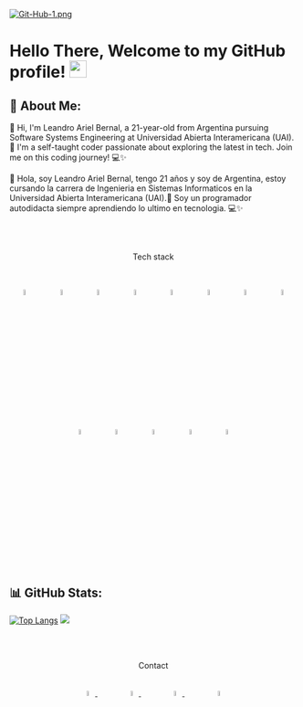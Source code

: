 [![Git-Hub-1.png](https://i.postimg.cc/pVY6rTyf/Git-Hub-1.png)](https://postimg.cc/rzsJYq1s)

# Hello There, Welcome to my GitHub profile! <img src="https://github.com/abdoachhoubi/abdoachhoubi/blob/main/gifs/Hi.gif" width="30"></h2>

## 💫 About Me:
👋 Hi, I'm Leandro Ariel Bernal, a 21-year-old from Argentina pursuing Software Systems Engineering at Universidad Abierta Interamericana (UAI).🚀 I'm a self-taught coder passionate about exploring the latest in tech. Join me on this coding journey! 💻✨

👋 Hola, soy Leandro Ariel Bernal, tengo 21 años y soy de Argentina, estoy cursando la carrera de Ingenieria en Sistemas Informaticos en la Universidad Abierta Interamericana (UAI).🚀 Soy un programador autodidacta siempre aprendiendo lo ultimo en tecnologia. 💻✨

<br><br>
<p align="center">Tech stack</p>
<br>
<p align="center">
    <img src=https://i.postimg.cc/vHyz4GXp/63065002cd563e1cd1cead28-eaadfe64.png style="width: 5%; height: auto" title="C#"/> &nbsp;&nbsp;&nbsp;&nbsp;&nbsp;&nbsp;&nbsp;&nbsp;
    <img src=https://i.postimg.cc/sxTpTZS0/Untitled-Project-removebg-preview.png style="width: 5%; height: auto" title=".NET Framework"/> &nbsp;&nbsp;&nbsp;&nbsp;&nbsp;&nbsp;&nbsp;&nbsp;
    <img src=https://i.postimg.cc/FKJx8zDn/sql-server.png style="width: 5%; height: auto" title="SQL"/> &nbsp;&nbsp;&nbsp;&nbsp;&nbsp;&nbsp;&nbsp;&nbsp;
    <img src=https://i.postimg.cc/xTBZYSGk/python.png style="width: 5%; height: auto" title="Python"/> &nbsp;&nbsp;&nbsp;&nbsp;&nbsp;&nbsp;&nbsp;&nbsp;
    <img src=https://i.postimg.cc/nr3NJjFB/2333390-html-html5-internet-website-85590.png style="width: 5%; height: auto" title="HTML"/> &nbsp;&nbsp;&nbsp;&nbsp;&nbsp;&nbsp;&nbsp;&nbsp;
    <img src=https://i.postimg.cc/KYYN6qKq/css3-02-icon-icons-com-50917.png style="width: 5%; height: auto" title="CSS"/> &nbsp;&nbsp;&nbsp;&nbsp;&nbsp;&nbsp;&nbsp;&nbsp;
    <img src=https://i.postimg.cc/j50DHCrH/javascript-icon-153511.png style="width: 5%; height: auto" title="JavaScript"/> &nbsp;&nbsp;&nbsp;&nbsp;&nbsp;&nbsp;&nbsp;&nbsp;
    <img src=https://i.postimg.cc/T1N3vdPp/google-cloud-icon-137536.png style="width: 5%; height: auto" title="Google Cloud Platform"/>
</p>
<br>
<p align="center">
    <img src=https://i.postimg.cc/SQMGbzzH/visual-studio-logo-icon-144753.png style="width: 5%; height: auto" title="Microsoft Visual Studio"/> &nbsp;&nbsp;&nbsp;&nbsp;&nbsp;&nbsp;&nbsp;&nbsp;
    <img src=https://i.postimg.cc/kGqGHZSJ/visual-studio-code-logo-icon-144754.png style="width: 5%; height: auto" title="Visual Studio Code"/> &nbsp;&nbsp;&nbsp;&nbsp;&nbsp;&nbsp;&nbsp;&nbsp;
    <img src=https://i.postimg.cc/P5bPhdtW/178968e5aaf0aa76e485bb427fcb3e3b9a97d97a.png style="width: 5%; height: auto" title="Sublime Text"/> &nbsp;&nbsp;&nbsp;&nbsp;&nbsp;&nbsp;&nbsp;&nbsp;
    <img src=https://i.postimg.cc/FRGFSFbZ/servidor-sql.png style="width: 5%; height: auto" title="Microsoft SQL Server 2019"/> &nbsp;&nbsp;&nbsp;&nbsp;&nbsp;&nbsp;&nbsp;&nbsp;
    <img src=https://i.postimg.cc/7LCd0Zf7/sqlite-logo-icon-249537.png style="width: 5%; height: auto" title="SQLite"/>
</p>
<br><br>


## 📊 GitHub Stats:
[![Top Langs](https://github-readme-stats.vercel.app/api/top-langs/?username=bernaleandro&layout=donut&theme=dark)](https://github.com/bernaleandro/github-readme-stats)
![](https://github-readme-streak-stats.herokuapp.com/?user=bernaleandro&theme=dark)

<br><br>
<p align="center">Contact</p><br>
<div align="center">
    <a href="mailto:tu_correo@example.com"> 
  <img src="https://i.postimg.cc/X7xnkTNJ/email.png" style="width: 5%; height: auto"/> 
    </a>&nbsp;&nbsp;&nbsp;&nbsp;&nbsp;&nbsp;&nbsp;&nbsp;&nbsp;&nbsp;&nbsp;
    <a href="https://linkedin.com/in/bernaleandro">
      <img src="https://i.postimg.cc/63CZm9Tn/sociallinkedin-member-70.png" style="width: 5%; height: auto"/>
    </a>&nbsp;&nbsp;&nbsp;&nbsp;&nbsp;&nbsp;&nbsp;&nbsp;&nbsp;&nbsp;&nbsp;
    <a href="https://instagram.com/bernaleandro">
      <img src="https://i.postimg.cc/BnTQkM0L/instagram.png" style="width: 5%; height: auto"/>
    </a>&nbsp;&nbsp;&nbsp;&nbsp;&nbsp;&nbsp;&nbsp;&nbsp;&nbsp;&nbsp;&nbsp;
    <a href="https://discord.com/users/ayaxblvck">
      <img src="https://i.postimg.cc/zfGgxQc7/discord.png" style="width: 5%; height: auto"/>
    </a>
</div>
<br>

